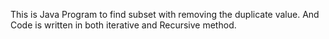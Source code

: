This is Java Program to find subset with removing the duplicate value. And Code is written in both iterative and Recursive method.
